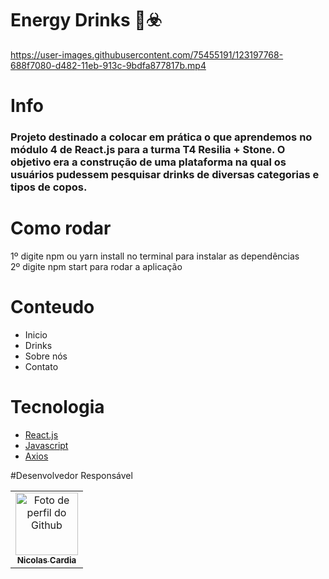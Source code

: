 # Energy Drinks 🍹☣️

https://user-images.githubusercontent.com/75455191/123197768-688f7080-d482-11eb-913c-9bdfa877817b.mp4

# Info <br>
### Projeto destinado a colocar em prática  o que aprendemos no módulo 4 de React.js para a turma T4 **Resilia + Stone**. O objetivo era a construção de uma plataforma na qual os usuários pudessem pesquisar drinks de diversas categorias e tipos de copos.

# Como rodar
1º digite npm ou yarn install no terminal para instalar as dependências <br>
2º digite npm start para rodar a aplicação

# Conteudo
- Inicio
- Drinks
- Sobre nós
- Contato

# Tecnologia
- [React.js](https://reactjs.org/)
- [Javascript](https://developer.mozilla.org/pt-BR/docs/Web/JavaScript)
- [Axios](https://www.npmjs.com/package/axios) 

#Desenvolvedor Responsável
<table>      
  <tr>    
       <td align="center">
      <a href="https://github.com/NicolasCardia">
        <img src="https://avatars.githubusercontent.com/u/75455191?s=400&u=110ad1aa86382f58d894c219350e0ec54f1a11cc&v=4" width="100px;" alt="Foto de perfil do Github"/><br>
        <sub>
          <b>Nicolas Cardia</b>
        </sub>
      </a>
    </td>        
  </tr>     
</table>

</br>
